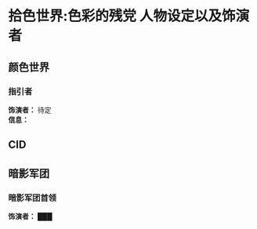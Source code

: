 # 拾色世界:色彩的残党 人物设定以及饰演者

## 颜色世界
### 指引者
**饰演者：** 待定
<br>**信息：** 
## CID

## 暗影军团
### 暗影军团首领
**饰演者：** ███

<CopyRight />